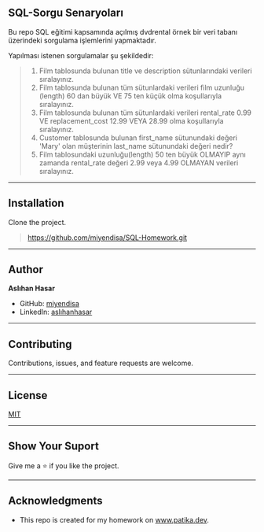## SQL-Sorgu Senaryoları

Bu repo SQL eğitimi kapsamında açılmış dvdrental örnek bir veri tabanı üzerindeki sorgulama işlemlerini yapmaktadır.

Yapılması istenen sorgulamalar şu şekildedir:

> 1. Film tablosunda bulunan title ve description sütunlarındaki verileri sıralayınız.
> 2. Film tablosunda bulunan tüm sütunlardaki verileri film uzunluğu (length) 60 dan büyük VE 75 ten küçük olma koşullarıyla sıralayınız.
> 3. Film tablosunda bulunan tüm sütunlardaki verileri rental_rate 0.99 VE replacement_cost 12.99 VEYA 28.99 olma koşullarıyla sıralayınız.
>4. Customer tablosunda bulunan first_name sütunundaki değeri 'Mary' olan müşterinin last_name sütunundaki değeri nedir?
>5. Film tablosundaki uzunluğu(length) 50 ten büyük OLMAYIP aynı zamanda rental_rate değeri 2.99 veya 4.99 OLMAYAN verileri sıralayınız.


---

## Installation
Clone the project. 
> https://github.com/miyendisa/SQL-Homework.git

---


## Author
**Aslıhan Hasar**

* GitHub: [miyendisa](https://github.com/miyendisa)
* LinkedIn: [aslıhanhasar](https://www.linkedin.com/in/asl%C4%B1hanhasar
)
---

## Contributing
Contributions, issues, and feature requests are welcome.

---

## License

[MIT](https://choosealicense.com/licenses/mit/)

---

## Show Your Suport 
Give me a &#11088; if you like the project.

---

## Acknowledgments
* This repo is created for my homework on www.patika.dev.
